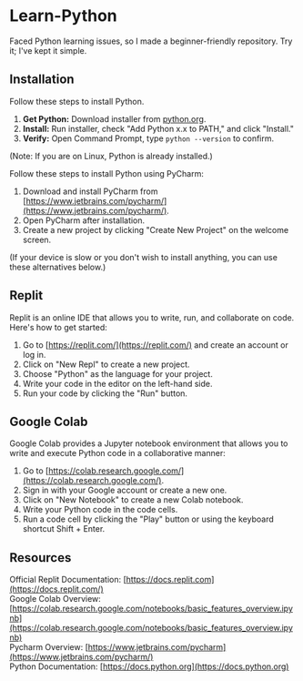 # Learn-Python
Faced Python learning issues, so I made a beginner-friendly repository. Try it; I've kept it simple.

## Installation
Follow these steps to install Python.
1. **Get Python:** Download installer from [python.org](https://www.python.org/downloads/windows/).
2. **Install:** Run installer, check "Add Python x.x to PATH," and click "Install."
3. **Verify:** Open Command Prompt, type `python --version` to confirm.

(Note: If you are on Linux, Python is already installed.)


Follow these steps to install Python using PyCharm:

1. Download and install PyCharm from [https://www.jetbrains.com/pycharm/](https://www.jetbrains.com/pycharm/).
2. Open PyCharm after installation.
3. Create a new project by clicking "Create New Project" on the welcome screen.

(If your device is slow or you don't wish to install anything, you can use these alternatives below.)

## Replit

Replit is an online IDE that allows you to write, run, and collaborate on code. Here's how to get started:

1. Go to [https://replit.com/](https://replit.com/) and create an account or log in.
2. Click on "New Repl" to create a new project.
3. Choose "Python" as the language for your project.
4. Write your code in the editor on the left-hand side.
5. Run your code by clicking the "Run" button.

## Google Colab

Google Colab provides a Jupyter notebook environment that allows you to write and execute Python code in a collaborative manner:

1. Go to [https://colab.research.google.com/](https://colab.research.google.com/).
2. Sign in with your Google account or create a new one.
3. Click on "New Notebook" to create a new Colab notebook.
4. Write your Python code in the code cells.
5. Run a code cell by clicking the "Play" button or using the keyboard shortcut Shift + Enter.

 ## Resources

Official Replit Documentation: [https://docs.replit.com](https://docs.replit.com/) <br>
Google Colab Overview: [https://colab.research.google.com/notebooks/basic_features_overview.ipynb](https://colab.research.google.com/notebooks/basic_features_overview.ipynb) <br>
Pycharm Overview: [https://www.jetbrains.com/pycharm](https://www.jetbrains.com/pycharm/) <br>
Python Documentation: [https://docs.python.org](https://docs.python.org)


